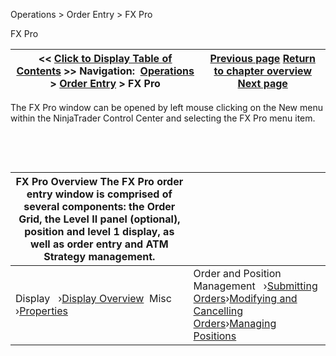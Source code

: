 ﻿


Operations \> Order Entry \> FX Pro






















FX Pro







| \<\< [Click to Display Table of Contents](fx_pro.md) \>\> **Navigation:**     [Operations](operations-1.md) \> [Order Entry](order_entry-1.md) \> FX Pro | [Previous page](properties3-1.md) [Return to chapter overview](order_entry-1.md) [Next page](display_overview_fx_pro-1.md) |
| --- | --- |











The FX Pro window can be opened by left mouse clicking on the New menu within the NinjaTrader Control Center and selecting the FX Pro menu item.


 


 




| FX Pro Overview The FX Pro order entry window is comprised of several components: the Order Grid, the Level II panel (optional), position and level 1 display, as well as order entry and ATM Strategy management. | |
| --- | --- |
| Display   ›[Display Overview](display_overview_fx_pro-1.md)  Misc   ›[Properties](properties_fx_pro-1.md) | Order and Position Management   ›[Submitting Orders](submitting_orders_fx_pro-1.md)›[Modifying and Cancelling Orders](modifying_and_cancelling_orders_fx_pro-1.md)›[Managing Positions](managing_positions_fx_pro-1.md) |









